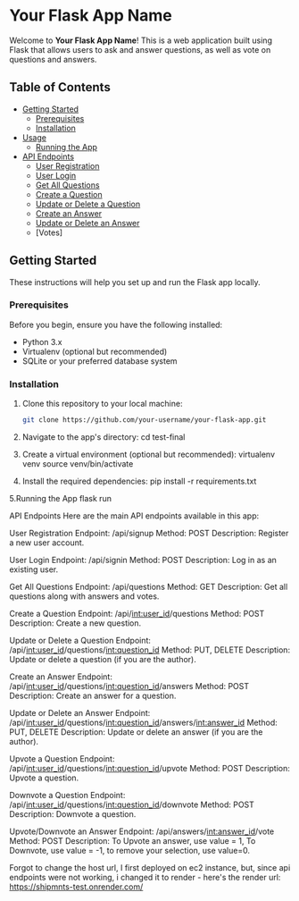 # Your Flask App Name

Welcome to **Your Flask App Name**! This is a web application built using Flask that allows users to ask and answer questions, as well as vote on questions and answers.

## Table of Contents

- [Getting Started](#getting-started)
  - [Prerequisites](#prerequisites)
  - [Installation](#installation)
- [Usage](#usage)
  - [Running the App](#running-the-app)
- [API Endpoints](#api-endpoints)
  - [User Registration](#user-registration)
  - [User Login](#user-login)
  - [Get All Questions](#get-all-questions)
  - [Create a Question](#create-a-question)
  - [Update or Delete a Question](#update-or-delete-a-question)
  - [Create an Answer](#create-an-answer)
  - [Update or Delete an Answer](#update-or-delete-an-answer)
  - [Votes]

## Getting Started

These instructions will help you set up and run the Flask app locally.

### Prerequisites

Before you begin, ensure you have the following installed:

- Python 3.x
- Virtualenv (optional but recommended)
- SQLite or your preferred database system

### Installation

1. Clone this repository to your local machine:

   ```bash
   git clone https://github.com/your-username/your-flask-app.git
   ```

2. Navigate to the app's directory:
cd test-final

3. Create a virtual environment (optional but recommended):
virtualenv venv
source venv/bin/activate

4. Install the required dependencies:
pip install -r requirements.txt

5.Running the App
flask run


API Endpoints
Here are the main API endpoints available in this app:

User Registration
Endpoint: /api/signup
Method: POST
Description: Register a new user account.

User Login
Endpoint: /api/signin
Method: POST
Description: Log in as an existing user.

Get All Questions
Endpoint: /api/questions
Method: GET
Description: Get all questions along with answers and votes.

Create a Question
Endpoint: /api/<int:user_id>/questions
Method: POST
Description: Create a new question.

Update or Delete a Question
Endpoint: /api/<int:user_id>/questions/<int:question_id>
Method: PUT, DELETE
Description: Update or delete a question (if you are the author).

Create an Answer
Endpoint: /api/<int:user_id>/questions/<int:question_id>/answers
Method: POST
Description: Create an answer for a question.

Update or Delete an Answer
Endpoint: /api/<int:user_id>/questions/<int:question_id>/answers/<int:answer_id>
Method: PUT, DELETE
Description: Update or delete an answer (if you are the author).

Upvote a Question
Endpoint: /api/<int:user_id>/questions/<int:question_id>/upvote
Method: POST
Description: Upvote a question.

Downvote a Question
Endpoint: /api/<int:user_id>/questions/<int:question_id>/downvote
Method: POST
Description: Downvote a question.

Upvote/Downvote an Answer
Endpoint: /api/answers/<int:answer_id>/vote
Method: POST
Description: To Upvote an answer, use value = 1, To Downvote, use value = -1, to remove your selection, use value=0.


<!-- ### Hosted on - ec2-16-171-166-42.eu-north-1.compute.amazonaws.com -->
Forgot to change the host url, I first deployed on ec2 instance, but, since api endpoints were not working, i changed it to render - here's the render url:
https://shipmnts-test.onrender.com/